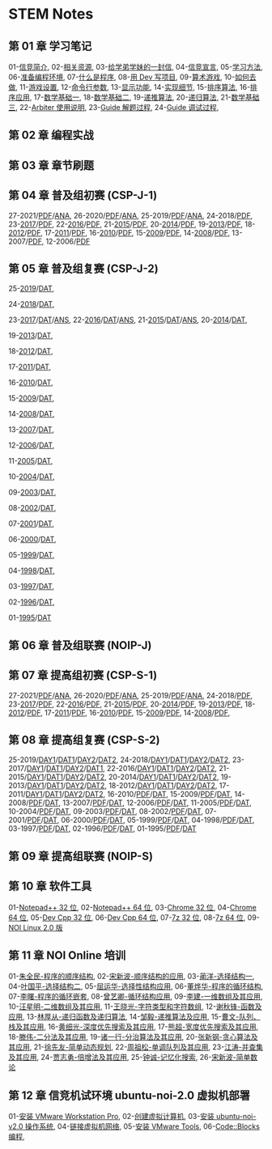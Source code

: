 # STEM Notes

## 第 01 章 学习笔记

01-[信竞简介](chapter-01-notes/00/1-intro.html),
02-[相关资源](chapter-01-notes/00/2-resource.html),
03-[给学弟学妹的一封信](chapter-01-notes/01/1-tong11.html),
04-[信竞宣言](chapter-01-notes/01/2-organ.html),
05-[学习方法](chapter-01-notes/02/1-method.html),
06-[准备编程环境](chapter-01-notes/02/2-devcpp.html),
07-[什么是程序](chapter-01-notes/03/1-program.html),
08-[用 Dev 写项目](chapter-01-notes/03/2-project.html),
09-[算术游戏](chapter-01-notes/04/1-game.html),
10-[如何去做](chapter-01-notes/04/2-core.html),
11-[游戏设置](chapter-01-notes/05/1-settings.html),
12-[命令行参数](chapter-01-notes/05/2-params.html),
13-[显示功能](chapter-01-notes/06/1-display.html),
14-[实现细节](chapter-01-notes/06/2-detail.html),
15-[排序算法](chapter-01-notes/07/1-sort.html),
16-[排序应用](chapter-01-notes/07/2-practice.html),
17-[数学基础一](chapter-01-notes/08/1-concept.html),
18-[数学基础二](chapter-01-notes/08/2-number.html),
19-[递推算法](chapter-01-notes/09/1-recurrence.html),
20-[递归算法](chapter-01-notes/09/2-recursion.html),
21-[数学基础三](chapter-01-notes/10/1-math.html),
22-[Arbiter 使用说明](chapter-01-notes/11/1-arbiter.html),
23-[Guide 解题过程](chapter-01-notes/11/2-guide-solve.html),
24-[Guide 调试过程](chapter-01-notes/11/3-guide-debug.html),

## 第 02 章 编程实战
   

## 第 03 章 章节刷题
   
 

## 第 04 章 普及组初赛 (CSP-J-1)

27-2021/[PDF](chapter-04-junior-preliminary/27-NOIP-2021-junior-C++.pdf)/[ANA](chapter-04-junior-preliminary/27-NOIP-2021-junior-C++_ana.pdf),
26-2020/[PDF](chapter-04-junior-preliminary/26-NOIP-2020-junior-C++.pdf)/[ANA](chapter-04-junior-preliminary/26-NOIP-2020-junior-C++_ana.pdf),
25-2019/[PDF](chapter-04-junior-preliminary/25-NOIP-2019-junior-C++.pdf)/[ANA](chapter-04-junior-preliminary/25-NOIP-2019-junior-C++_ana.pdf),
24-2018/[PDF](chapter-04-junior-preliminary/24-NOIP-2018-junior-C++.pdf),
23-[2017](chapter-04-junior-preliminary/23-C++2017-10-14.html)/[PDF](chapter-04-junior-preliminary/23-NOIP-2017-junior-C++.pdf),
22-[2016](chapter-04-junior-preliminary/22-C++2016-10-22.html)/[PDF](chapter-04-junior-preliminary/22-NOIP-2016-junior-C++.pdf),
21-[2015](chapter-04-junior-preliminary/21-C++2015-10-11.html)/[PDF](chapter-04-junior-preliminary/21-NOIP-2015-junior-C++.pdf),
20-[2014](chapter-04-junior-preliminary/20-C++2014-10-12.html)/[PDF](chapter-04-junior-preliminary/20-NOIP-2014-junior-C++.pdf),
19-[2013](chapter-04-junior-preliminary/19-C++2013-10-13.html)/[PDF](chapter-04-junior-preliminary/19-NOIP-2013-junior-C++.pdf),
18-[2012](chapter-04-junior-preliminary/18-C++2012-10-13.html)/[PDF](chapter-04-junior-preliminary/18-NOIP-2012-junior-C++.pdf),
17-[2011](chapter-04-junior-preliminary/17-C++2011-10-15.html)/[PDF](chapter-04-junior-preliminary/17-NOIP-2011-junior-C++.pdf),
16-[2010](chapter-04-junior-preliminary/16-C++2010-10-22.html)/[PDF](chapter-04-junior-preliminary/16-NOIP-2010-junior-C++.pdf),
15-[2009](chapter-04-junior-preliminary/15-C++2009-10-17.html)/[PDF](chapter-04-junior-preliminary/15-NOIP-2009-junior-C++.pdf),
14-[2008](chapter-04-junior-preliminary/14-C++2008-10-18.html)/[PDF](chapter-04-junior-preliminary/14-NOIP-2008-junior-C++.pdf),
13-2007/[PDF](chapter-04-junior-preliminary/13-NOIP-2007-junior-C++.pdf),
12-2006/[PDF](chapter-04-junior-preliminary/12-NOIP-2006-junior-C++.pdf)

## 第 05 章 普及组复赛 (CSP-J-2)

25-[2019](chapter-05-junior-repecharge/2019/junior-25-2019-C++.pdf)/[DAT](chapter-05-junior-repecharge/2019/junior-25-2019-data.zip),
<!-- /[ANS](chapter-05-junior-repecharge/2019/junior-25-2019-answer.html); -->
24-[2018](chapter-05-junior-repecharge/2018/junior-24-2018-C++.pdf)/[DAT](chapter-05-junior-repecharge/2018/junior-24-2018-data.zip),
<!-- /[ANS](chapter-05-junior-repecharge/2018/junior-24-2018-answer.html); -->
23-[2017](chapter-05-junior-repecharge/2017/junior-23-2017-C++.pdf)/[DAT](chapter-05-junior-repecharge/2017/junior-23-2017-data.zip)/[ANS](chapter-05-junior-repecharge/2017/junior-23-2017-answer.html),
22-[2016](chapter-05-junior-repecharge/2016/junior-22-2016-C++.pdf)/[DAT](chapter-05-junior-repecharge/2016/junior-22-2016-data.zip)/[ANS](chapter-05-junior-repecharge/2016/junior-22-2016-answer.html),
21-[2015](chapter-05-junior-repecharge/2015/junior-21-2015-C++.pdf)/[DAT](chapter-05-junior-repecharge/2015/junior-21-2015-data.zip)/[ANS](chapter-05-junior-repecharge/2015/junior-21-2015-answer.html),
20-[2014](chapter-05-junior-repecharge/2014/junior-20-2014-C++.pdf)/[DAT](chapter-05-junior-repecharge/2014/junior-20-2014-data.zip),
<!-- /[ANS](chapter-05-junior-repecharge/2014/junior-20-2014-answer.html); -->
19-[2013](chapter-05-junior-repecharge/2013/junior-19-2013-C++.pdf)/[DAT](chapter-05-junior-repecharge/2013/junior-19-2013-data.zip),
<!-- /[ANS](chapter-05-junior-repecharge/2013/junior-19-2013-answer.html); -->
18-[2012](chapter-05-junior-repecharge/2012/junior-18-2012-C++.pdf)/[DAT](chapter-05-junior-repecharge/2012/junior-18-2012-data.zip),
<!-- /[ANS](chapter-05-junior-repecharge/2012/junior-18-2012-answer.html); -->
17-[2011](chapter-05-junior-repecharge/2011/junior-17-2011-C++.pdf)/[DAT](chapter-05-junior-repecharge/2011/junior-17-2011-data.zip),
<!-- /[ANS](chapter-05-junior-repecharge/2011/junior-17-2011-answer.html); -->
16-[2010](chapter-05-junior-repecharge/2010/junior-16-2010-C++.pdf)/[DAT](chapter-05-junior-repecharge/2010/junior-16-2010-data.zip),
<!-- /[ANS](chapter-05-junior-repecharge/2010/junior-16-2010-answer.html); -->
15-[2009](chapter-05-junior-repecharge/2009/junior-15-2009-C++.pdf)/[DAT](chapter-05-junior-repecharge/2009/junior-15-2009-data.zip),
<!-- /[ANS](chapter-05-junior-repecharge/2009/junior-15-2009-answer.html); -->
14-[2008](chapter-05-junior-repecharge/2008/junior-14-2008-C++.pdf)/[DAT](chapter-05-junior-repecharge/2008/junior-14-2008-data.zip),
<!-- /[ANS](chapter-05-junior-repecharge/2008/junior-14-2008-answer.html); -->
13-[2007](chapter-05-junior-repecharge/2007/junior-13-2007-C++.pdf)/[DAT](chapter-05-junior-repecharge/2007/junior-13-2007-data.zip),
<!-- /[ANS](chapter-05-junior-repecharge/2007/junior-13-2007-answer.html)； -->
12-[2006](chapter-05-junior-repecharge/2006/junior-12-2006-C++.pdf)/[DAT](chapter-05-junior-repecharge/2006/junior-12-2006-data.zip),
<!-- /[ANS](chapter-05-junior-repecharge/2006/junior-12-2006-answer.html)； -->
11-[2005](chapter-05-junior-repecharge/2005/junior-11-2005-C++.pdf)/[DAT](chapter-05-junior-repecharge/2005/junior-11-2005-data.zip),
<!-- /[ANS](chapter-05-junior-repecharge/2005/junior-11-2005-answer.html)； -->
10-[2004](chapter-05-junior-repecharge/2004/junior-10-2004-C++.pdf)/[DAT](chapter-05-junior-repecharge/2004/junior-10-2004-data.zip),
<!-- /[ANS](chapter-05-junior-repecharge/2004/junior-10-2004-answer.html)； -->
09-[2003](chapter-05-junior-repecharge/2003/junior-09-2003-C++.pdf)/[DAT](chapter-05-junior-repecharge/2003/junior-09-2003-data.zip),
<!-- /[ANS](chapter-05-junior-repecharge/2003/junior-09-2003-answer.html)； -->
08-[2002](chapter-05-junior-repecharge/2002/junior-08-2002-C++.pdf)/[DAT](chapter-05-junior-repecharge/2002/junior-08-2002-data.zip),
<!-- /[ANS](chapter-05-junior-repecharge/2002/junior-08-2002-answer.html)； -->
07-[2001](chapter-05-junior-repecharge/2001/junior-07-2001-C++.pdf)/[DAT](chapter-05-junior-repecharge/2001/junior-07-2001-data.zip),
<!-- /[ANS](chapter-05-junior-repecharge/2001/junior-07-2001-answer.html)； -->
06-[2000](chapter-05-junior-repecharge/2000/junior-06-2000-C++.pdf)/[DAT](chapter-05-junior-repecharge/2000/junior-06-2000-data.zip),
<!-- /[ANS](chapter-05-junior-repecharge/2000/junior-06-2000-answer.html)； -->
05-[1999](chapter-05-junior-repecharge/1999/junior-05-1999-C++.pdf)/[DAT](chapter-05-junior-repecharge/1999/junior-05-1999-data.zip),
<!-- /[ANS](chapter-05-junior-repecharge/1999/junior-05-1999-answer.html)； -->
04-[1998](chapter-05-junior-repecharge/1998/junior-04-1998-C++.pdf)/[DAT](chapter-05-junior-repecharge/1998/junior-04-1998-data.zip),
<!-- /[ANS](chapter-05-junior-repecharge/1998/junior-04-1998-answer.html)； -->
03-[1997](chapter-05-junior-repecharge/1997/junior-03-1997-C++.pdf)/[DAT](chapter-05-junior-repecharge/1997/junior-03-1997-data.pdf),
<!-- /[ANS](chapter-05-junior-repecharge/1997/junior-03-1997-answer.html)； -->
02-[1996](chapter-05-junior-repecharge/1996/junior-02-1996-C++.pdf)/[DAT](chapter-05-junior-repecharge/1996/junior-02-1996-data.pdf),
<!-- /[ANS](chapter-05-junior-repecharge/1996/junior-02-1996-answer.html)； -->
01-[1995](chapter-05-junior-repecharge/1995/junior-01-1995-C++.pdf)/[DAT](chapter-05-junior-repecharge/1995/junior-01-1995-data.pdf)
<!-- /[ANS](chapter-05-junior-repecharge/1995/junior-01-1995-answer.html) -->

## 第 06 章 普及组联赛 (NOIP-J)
   
 

## 第 07 章 提高组初赛 (CSP-S-1)
   
27-2021/[PDF](chapter-07-senior-preliminary/27-NOIP-2021-senior-C++.pdf)/[ANA](chapter-07-senior-preliminary/27-NOIP-2021-senior-C++_ana.pdf),
26-2020/[PDF](chapter-07-senior-preliminary/26-NOIP-2020-senior-C++.pdf)/[ANA](chapter-07-senior-preliminary/26-NOIP-2020-senior-C++_ana.pdf),
25-2019/[PDF](chapter-07-senior-preliminary/25-NOIP-2019-senior-C++.pdf)/[ANA](chapter-07-senior-preliminary/25-NOIP-2019-senior-C++_ana.pdf),
24-2018/[PDF](chapter-07-senior-preliminary/24-NOIP-2018-senior-C++.pdf),
23-[2017](chapter-07-senior-preliminary/23-C++2017-10-14.html)/[PDF](chapter-07-senior-preliminary/23-NOIP-2017-senior-C++.pdf),
22-[2016](chapter-07-senior-preliminary/22-C++2016-10-22.html)/[PDF](chapter-07-senior-preliminary/22-NOIP-2016-senior-C++.pdf),
21-[2015](chapter-07-senior-preliminary/21-C++2015-10-11.html)/[PDF](chapter-07-senior-preliminary/21-NOIP-2015-senior-C++.pdf),
20-[2014](chapter-07-senior-preliminary/20-C++2014-10-12.html)/[PDF](chapter-07-senior-preliminary/20-NOIP-2014-senior-C++.pdf),
19-[2013](chapter-07-senior-preliminary/19-C++2013-10-14.html)/[PDF](chapter-07-senior-preliminary/19-NOIP-2013-senior-C++.pdf),
18-[2012](chapter-07-senior-preliminary/18-C++2012-10-14.html)/[PDF](chapter-07-senior-preliminary/18-NOIP-2012-senior-C++.pdf),
17-[2011](chapter-07-senior-preliminary/17-C++2011-10-14.html)/[PDF](chapter-07-senior-preliminary/17-NOIP-2011-senior-C++.pdf),
16-[2010](chapter-07-senior-preliminary/16-C++2010-10-14.html)/[PDF](chapter-07-senior-preliminary/16-NOIP-2010-senior-C++.pdf),
15-[2009](chapter-07-senior-preliminary/15-C++2009-10-14.html)/[PDF](chapter-07-senior-preliminary/15-NOIP-2009-senior-C++.pdf),
14-[2008](chapter-07-senior-preliminary/14-C++2008-10-14.html)/[PDF](chapter-07-senior-preliminary/14-NOIP-2008-senior-C++.pdf),
<!-- 
13-2007/[PDF](chapter-07-senior-preliminary/13-NOIP-2007-senior-C++.pdf),
12-2006/[PDF](chapter-07-senior-preliminary/12-NOIP-2006-senior-C++.pdf)
 -->

## 第 08 章 提高组复赛 (CSP-S-2)
   
25-2019/[DAY1](chapter-08-senior-repecharge/2019/senior-25-2019-C++_day1.pdf)/[DAT1](chapter-08-senior-repecharge/2019/senior-25-2019-data1.zip)/[DAY2](chapter-08-senior-repecharge/2019/senior-25-2019-C++_day2.pdf)/[DAT2](chapter-08-senior-repecharge/2019/senior-25-2019-data2.zip),
24-2018/[DAY1](chapter-08-senior-repecharge/2018/senior-24-2018-C++_day1.pdf)/[DAT1](chapter-08-senior-repecharge/2018/senior-24-2018-data1.zip)/[DAY2](chapter-08-senior-repecharge/2018/senior-24-2018-C++_day2.pdf)/[DAT2](chapter-08-senior-repecharge/2018/senior-24-2018-data2.zip),
23-2017/[DAY1](chapter-08-senior-repecharge/2017/senior-23-2017-C++_day1.pdf)/[DAT1](chapter-08-senior-repecharge/2017/senior-23-2017-data1.zip)/[DAY2](chapter-08-senior-repecharge/2017/senior-23-2017-C++_day2.pdf)/[DAT1](chapter-08-senior-repecharge/2017/senior-23-2017-data2.zip),
22-2016/[DAY1](chapter-08-senior-repecharge/2016/senior-22-2016-C++_day1.pdf)/[DAT1](chapter-08-senior-repecharge/2016/senior-22-2016-data1.zip)/[DAY2](chapter-08-senior-repecharge/2016/senior-22-2016-C++_day2.pdf)/[DAT2](chapter-08-senior-repecharge/2016/senior-22-2016-data2.zip),
21-2015/[DAY1](chapter-08-senior-repecharge/2015/senior-21-2015-C++_day1.pdf)/[DAT1](chapter-08-senior-repecharge/2015/senior-21-2015-data1.zip)/[DAY2](chapter-08-senior-repecharge/2015/senior-21-2015-C++_day2.pdf)/[DAT2](chapter-08-senior-repecharge/2015/senior-21-2015-data2.zip),
20-2014/[DAY1](chapter-08-senior-repecharge/2014/senior-20-2014-C++_day1.pdf)/[DAT1](chapter-08-senior-repecharge/2014/senior-20-2014-data1.zip)/[DAY2](chapter-08-senior-repecharge/2014/senior-20-2014-C++_day2.pdf)/[DAT2](chapter-08-senior-repecharge/2014/senior-20-2014-data2.zip),
19-2013/[DAY1](chapter-08-senior-repecharge/2013/senior-19-2013-C++_day1.pdf)/[DAT1](chapter-08-senior-repecharge/2013/senior-19-2013-data1.zip)/[DAY2](chapter-08-senior-repecharge/2013/senior-19-2013-C++_day2.pdf)/[DAT2](chapter-08-senior-repecharge/2013/senior-19-2013-data2.zip),
18-2012/[DAY1](chapter-08-senior-repecharge/2012/senior-18-2012-C++_day1.pdf)/[DAT1](chapter-08-senior-repecharge/2012/senior-18-2012-data1.zip)/[DAY2](chapter-08-senior-repecharge/2012/senior-18-2012-C++_day2.pdf)/[DAT2](chapter-08-senior-repecharge/2012/senior-18-2012-data2.zip),
17-2011/[DAY1](chapter-08-senior-repecharge/2011/senior-17-2011-C++_day1.pdf)/[DAT1](chapter-08-senior-repecharge/2011/senior-17-2011-data1.zip)/[DAY2](chapter-08-senior-repecharge/2011/senior-17-2011-C++_day2.pdf)/[DAT2](chapter-08-senior-repecharge/2011/senior-17-2011-data2.zip),
16-2010/[PDF](chapter-08-senior-repecharge/2010/senior-16-2010-C++.pdf)/[DAT](chapter-08-senior-repecharge/2010/senior-16-2010-data.zip),
15-2009/[PDF](chapter-08-senior-repecharge/2009/senior-15-2009-C++.pdf)/[DAT](chapter-08-senior-repecharge/2009/senior-15-2009-data.zip),
14-2008/[PDF](chapter-08-senior-repecharge/2008/senior-14-2008-C++.pdf)/[DAT](chapter-08-senior-repecharge/2008/senior-14-2008-data.zip),
13-2007/[PDF](chapter-08-senior-repecharge/2007/senior-13-2007-C++.pdf)/[DAT](chapter-08-senior-repecharge/2007/senior-13-2007-data.zip),
12-2006/[PDF](chapter-08-senior-repecharge/2006/senior-12-2006-C++.pdf)/[DAT](chapter-08-senior-repecharge/2006/senior-12-2006-data.zip),
11-2005/[PDF](chapter-08-senior-repecharge/2005/senior-11-2005-C++.pdf)/[DAT](chapter-08-senior-repecharge/2005/senior-11-2005-data.zip),
10-2004/[PDF](chapter-08-senior-repecharge/2004/senior-10-2004-C++.pdf)/[DAT](chapter-08-senior-repecharge/2004/senior-10-2004-data.zip),
09-2003/[PDF](chapter-08-senior-repecharge/2003/senior-09-2003-C++.pdf)/[DAT](chapter-08-senior-repecharge/2003/senior-09-2003-data.zip),
08-2002/[PDF](chapter-08-senior-repecharge/2002/senior-08-2002-C++.pdf)/[DAT](chapter-08-senior-repecharge/2002/senior-08-2002-data.zip),
07-2001/[PDF](chapter-08-senior-repecharge/2001/senior-07-2001-C++.pdf)/[DAT](chapter-08-senior-repecharge/2001/senior-07-2001-data.zip),
06-2000/[PDF](chapter-08-senior-repecharge/2000/senior-06-2000-C++.pdf)/[DAT](chapter-08-senior-repecharge/2000/senior-06-2000-data.zip),
05-1999/[PDF](chapter-08-senior-repecharge/1999/senior-05-1999-C++.pdf)/[DAT](chapter-08-senior-repecharge/1999/senior-05-1999-data.zip),
04-1998/[PDF](chapter-08-senior-repecharge/1998/senior-04-1998-C++.pdf)/[DAT](chapter-08-senior-repecharge/1998/senior-04-1998-data.zip),
03-1997/[PDF](chapter-08-senior-repecharge/1997/senior-03-1997-C++.pdf)/[DAT](chapter-08-senior-repecharge/1997/senior-03-1997-data.pdf),
02-1996/[PDF](chapter-08-senior-repecharge/1996/senior-02-1996-C++.pdf)/[DAT](chapter-08-senior-repecharge/1996/senior-02-1996-data.pdf),
01-1995/[PDF](chapter-08-senior-repecharge/1995/senior-01-1995-C++.pdf)/[DAT](chapter-08-senior-repecharge/1995/senior-01-1995-data.pdf)

## 第 09 章 提高组联赛 (NOIP-S)
   
  

## 第 10 章  软件工具

01-[Notepad++ 32 位](chapter-10-tool/npp.8.4.4.Installer.exe),
02-[Notepad++ 64 位](chapter-10-tool/npp.8.4.4.Installer.x64.exe),
03-[Chrome 32 位](chapter-10-tool/ChromeStandaloneSetup.exe),
04-[Chrome 64 位](chapter-10-tool/ChromeStandaloneSetup64.exe),
05-[Dev Cpp 32 位](chapter-10-tool/Dev-Cpp-5.8.0-TDM-GCC-4.8.1-Portable.7z),
06-[Dev Cpp 64 位](chapter-10-tool/Dev-Cpp-5.11-TDM-GCC-x64-4.9.2-Portable.7z),
07-[7z 32 位](chapter-10-tool/7z2201.exe),
08-[7z 64 位](chatper-10-tool/7z2201-x64.exe),
09-[NOI Linux 2.0 版](https://noiresources.ccf.org.cn/ubuntu-noi-v2.0.iso)

## 第 11 章 NOI Online 培训 

01-[朱全民-程序的顺序结构](https://www.noi.cn/pxsp/2020-05-05/717287.shtml),
02-[宋新波-顺序结构的应用](https://www.noi.cn/pxsp/2020-05-05/717287.shtml),
03-[蔺洋-选择结构一](https://www.noi.cn/pxsp/2020-05-12/717292.shtml),
04-[叶国平-选择结构二](https://www.noi.cn/pxsp/2020-05-19/717293.shtml),
05-[屈运华-选择性结构应用](https://www.noi.cn/pxsp/2020-05-26/717294.shtml),
06-[董烨华-程序的循环结构](https://www.noi.cn/pxsp/2020-06-02/717295.shtml),
07-[李曙-程序的循环嵌套](https://www.noi.cn/pxsp/2020-06-09/717296.shtml),
08-[曾艺卿-循环结构应用](https://www.noi.cn/pxsp/2020-06-16/717297.shtml),
09-[李建-一维数组及其应用](https://www.noi.cn/pxsp/2020-06-23/717298.shtml),
10-[汪星明-二维数组及其应用](https://www.noi.cn/pxsp/2020-06-30/717299.shtml),
11-[王晓光-字符类型和字符数组](https://www.noi.cn/pxsp/2020-07-07/717300.shtml),
12-[谢秋锋-函数及应用](https://www.noi.cn/pxsp/2020-07-14/717301.shtml),
13-[林厚从-递归函数及递归算法](https://www.noi.cn/pxsp/2020-07-21/717302.shtml),
14-[邹毅-递推算法及应用](https://www.noi.cn/pxsp/2020-07-28/717303.shtml),
15-[曹文-队列、栈及其应用](https://www.noi.cn/pxsp/2020-08-04/717304.shtml),
16-[黄细光-深度优先搜索及其应用](https://www.noi.cn/pxsp/2020-08-11/717305.shtml),
17-[熊超-宽度优先搜索及其应用](https://www.noi.cn/pxsp/2020-08-18/717306.shtml),
18-[滕伟-二分法及其应用](https://www.noi.cn/pxsp/2020-10-27/717123.shtml),
19-[诸一行-分治算法及其应用](https://www.noi.cn/pxsp/2020-09-01/717307.shtml),
20-[张新钢-贪心算法及其应用](https://www.noi.cn/pxsp/2020-09-08/717308.shtml),
21-[徐先友-简单动态规划](https://www.noi.cn/pxsp/2020-09-15/717309.shtml),
22-[周祖松-单调队列及其应用](https://www.noi.cn/pxsp/2020-09-22/717311.shtml),
23-[江涛-并查集及其应用](https://www.noi.cn/pxsp/2020-09-29/717312.shtml),
24-[贾志勇-倍增法及其应用](https://www.noi.cn/pxsp/2020-10-06/717313.shtml),
25-[钟诚-记忆化搜索](https://www.noi.cn/pxsp/2020-10-13/717314.shtml),
26-[宋新波-简单数论](https://www.noi.cn/pxsp/2020-10-20/717315.shtml)

## 第 12 章 信竞机试环境 ubuntu-noi-2.0 虚拟机部署  

01-[安装 VMware Workstation Pro](chapter-12-ubuntu-noi/1-vmware-setup.html),
02-[创建虚拟计算机](chapter-12-ubuntu-noi/2-virtual-machine.html),
03-[安装 ubuntu-noi-v2.0 操作系统](chapter-12-ubuntu-noi/3-ubuntu-noi.html),
04-[链接虚拟机网络](chapter-12-ubuntu-noi/4-connect-network.html),
05-[安装 VMware Tools](chapter-12-ubuntu-noi/5-vmware-tools.html),
06-[Code::Blocks 编程](chapter-12-ubuntu-noi/6-code-blocks.html),
